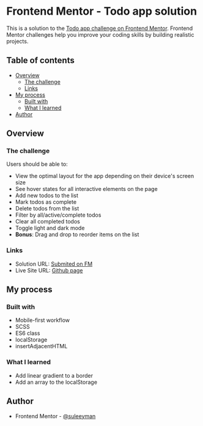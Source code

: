 # Frontend Mentor - Todo app solution

This is a solution to the [Todo app challenge on Frontend Mentor](https://www.frontendmentor.io/challenges/todo-app-Su1_KokOW). Frontend Mentor challenges help you improve your coding skills by building realistic projects. 

## Table of contents

- [Overview](#overview)
  - [The challenge](#the-challenge)
  - [Links](#links)
- [My process](#my-process)
  - [Built with](#built-with)
  - [What I learned](#what-i-learned)
- [Author](#author)

## Overview

### The challenge

Users should be able to:

- View the optimal layout for the app depending on their device's screen size
- See hover states for all interactive elements on the page
- Add new todos to the list
- Mark todos as complete
- Delete todos from the list
- Filter by all/active/complete todos
- Clear all completed todos
- Toggle light and dark mode
- **Bonus**: Drag and drop to reorder items on the list

### Links

- Solution URL: [Submited on FM](https://www.frontendmentor.io/solutions/responsive-todoapp-with-scss-without-drag-and-drop-WnytkTruP)
- Live Site URL: [Github page](https://suleeyman.github.io/FM-11-TodoApp/)

## My process

### Built with

- Mobile-first workflow
- SCSS
- ES6 class
- localStorage
- insertAdjacentHTML

### What I learned

- Add linear gradient to a border
- Add an array to the localStorage

## Author

- Frontend Mentor - [@suleeyman](https://www.frontendmentor.io/profile/suleeyman)